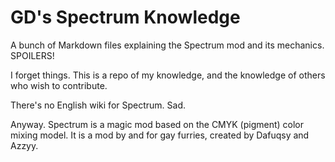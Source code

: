 # GD's Spectrum Knowledge
 A bunch of Markdown files explaining the Spectrum mod and its mechanics. SPOILERS!

 I forget things. This is a repo of my knowledge, and the knowledge of others who wish to contribute.

 There's no English wiki for Spectrum. Sad.

 Anyway. Spectrum is a magic mod based on the CMYK (pigment) color mixing model. It is a mod by and for gay furries, created by Dafuqsy and Azzyy.
